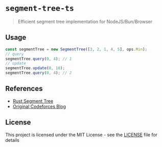 # `segment-tree-ts`
> Efficient segment tree implementation for NodeJS/Bun/Browser

## Usage
```typescript
const segmentTree = new SegmentTree([3, 2, 1, 4, 5], ops.Min);
// query
segmentTree.query(0, 4); // 1
// update
segmentTree.update(0, 10);
segmentTree.query(0, 4); // 2
```

## References
- [Rust Segment Tree](https://github.com/Darksonn/segment-tree)
- [Original Codeforces Blog](https://codeforces.com/blog/entry/18051)

## License
This project is licensed under the MIT License - see the [LICENSE](LICENSE) file for details